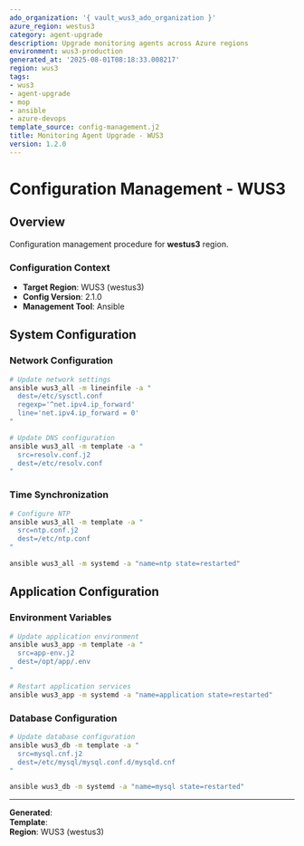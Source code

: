 ```yaml
---
ado_organization: '{ vault_wus3_ado_organization }'
azure_region: westus3
category: agent-upgrade
description: Upgrade monitoring agents across Azure regions
environment: wus3-production
generated_at: '2025-08-01T08:18:33.008217'
region: wus3
tags:
- wus3
- agent-upgrade
- mop
- ansible
- azure-devops
template_source: config-management.j2
title: Monitoring Agent Upgrade - WUS3
version: 1.2.0
---
```



# Configuration Management - WUS3

## Overview

Configuration management procedure for **westus3** region.

### Configuration Context

- **Target Region**: WUS3 (westus3)
- **Config Version**: 2.1.0
- **Management Tool**: Ansible

## System Configuration

### Network Configuration
```bash
# Update network settings
ansible wus3_all -m lineinfile -a "
  dest=/etc/sysctl.conf
  regexp='^net.ipv4.ip_forward'
  line='net.ipv4.ip_forward = 0'
"

# Update DNS configuration
ansible wus3_all -m template -a "
  src=resolv.conf.j2
  dest=/etc/resolv.conf
"
```

### Time Synchronization
```bash
# Configure NTP
ansible wus3_all -m template -a "
  src=ntp.conf.j2
  dest=/etc/ntp.conf
"

ansible wus3_all -m systemd -a "name=ntp state=restarted"
```

## Application Configuration

### Environment Variables
```bash
# Update application environment
ansible wus3_app -m template -a "
  src=app-env.j2
  dest=/opt/app/.env
"

# Restart application services
ansible wus3_app -m systemd -a "name=application state=restarted"
```

### Database Configuration
```bash
# Update database configuration
ansible wus3_db -m template -a "
  src=mysql.cnf.j2
  dest=/etc/mysql/mysql.conf.d/mysqld.cnf
"

ansible wus3_db -m systemd -a "name=mysql state=restarted"
```

---

**Generated**:   
**Template**:   
**Region**: WUS3 (westus3)